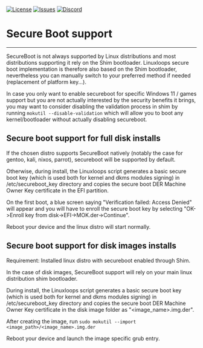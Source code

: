 <div id="top"></div>

<!-- Shields/Logos -->
[![License][license-shield]][license-url]
[![Issues][issues-shield]][issues-url]
[![Discord][discord-shield]][discord-url]
  
# Secure Boot support
  
  ***

SecureBoot is not always supported by Linux distributions and most distributions supporting it rely on the Shim bootloader. Linuxloops secure boot implementation is therefore also based on the Shim bootloader, nevertheless you can manually switch to your preferred method if needed (replacement of platform key...).

In case you only want to enable secureboot for specific Windows 11 / games support but you are not actually interested by the security benefits it brings, you may want to consider disabling the validation process in shim by running `mokutil --disable-validation` which will allow you to boot any kernel/bootloader without actually disabling secureboot.

## Secure boot support for full disk installs

If the chosen distro supports SecureBoot natively (notably the case for gentoo, kali, nixos, parrot), secureboot will be supported by default.

Otherwise, during install, the Linuxloops script generates a basic secure boot key (which is used both for kernel and dkms modules signing) in /etc/secureboot_key directory and copies the secure boot DER Machine Owner Key certificate in the EFI partition.

On the first boot, a blue screen saying "Verification failed: Access Denied" will appear and you will have to enroll the secure boot key by selecting "OK->Enroll key from disk->EFI->MOK.der->Continue".

Reboot your device and the linux distro will start normally.

## Secure boot support for disk images installs

Requirement: Installed linux distro with secureboot enabled through Shim.

In the case of disk images, SecureBoot support will rely on your main linux distribution shim bootloader.

During install, the Linuxloops script generates a basic secure boot key (which is used both for kernel and dkms modules signing) in /etc/secureboot_key directory and copies the secure boot DER Machine Owner Key certificate in the disk image folder as "<image_name>.img.der".

After creating the image, run `sudo mokutil --import <image_path>/<image_name>.img.der`
 
Reboot your device and launch the image specific grub entry.

<!-- Reference Links -->
<!-- Badges -->
[license-shield]: https://img.shields.io/github/license/sebanc/linuxloops?label=License&logo=Github&style=flat-square
[license-url]: ./LICENSE
[issues-shield]: https://img.shields.io/github/issues/sebanc/linuxloops?label=Issues&logo=Github&style=flat-square
[issues-url]: https://github.com/sebanc/linuxloops/issues
[discord-shield]: https://img.shields.io/badge/Discord-Join-7289da?style=flat-square&logo=discord&logoColor=%23FFFFFF
[discord-url]: https://discord.gg/x2EgK2M
